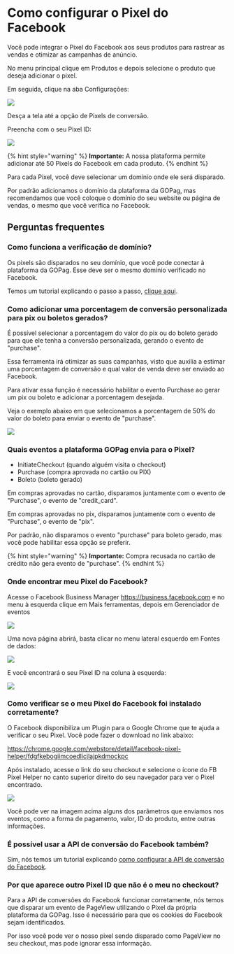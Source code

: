 # Como configurar o Pixel do Facebook

Você pode integrar o Pixel do Facebook aos seus produtos para rastrear as vendas e otimizar as campanhas de anúncio.

No menu principal clique em Produtos e depois selecione o produto que deseja adicionar o pixel.

Em seguida, clique na aba Configurações:

![](/assets/ads/01_fb_menu_config.png)

Desça a tela até a opção de Pixels de conversão.

Preencha com o seu Pixel ID:

![](/assets/ads/02_fb_menu_opcoes.png)

{% hint style="warning" %}
**Importante:** A nossa plataforma permite adicionar até 50 Pixels do Facebook em cada produto.
{% endhint %}

Para cada Pixel, você deve selecionar um domínio onde ele será disparado.

Por padrão adicionamos o domínio da plataforma da GOPag, mas recomendamos que você coloque o domínio do seu website ou página de vendas, o mesmo que você verifica no Facebook. 

## Perguntas frequentes

### Como funciona a verificação de domínio?

Os pixels são disparados no seu domínio, que você pode conectar à plataforma da GOPag. Esse deve ser o mesmo domínio verificado no Facebook.

<!-- LEMBRAR DE PREENCHER O LINK DE ATALHO-->

Temos um tutorial explicando o passo a passo, [clique aqui](https://docs.gopag.com.br/ads_pixel/facebook_ads/conectar_dominio).

### Como adicionar uma porcentagem de conversão personalizada para pix ou boletos gerados?

É possível selecionar a porcentagem do valor do pix ou do boleto gerado para que ele tenha a conversão personalizada, gerando o evento de "purchase".

Essa ferramenta irá otimizar as suas campanhas, visto que auxilia a estimar uma porcentagem de conversão e qual valor de venda deve ser enviado ao Facebook.

Para ativar essa função é necessário habilitar o evento Purchase ao gerar um pix ou boleto e adicionar a porcentagem desejada.

Veja o exemplo abaixo em que selecionamos a porcentagem de 50% do valor do boleto para enviar o evento de "purchase".

![](/assets/ads/03_fb_menu_switch.png)

### Quais eventos a plataforma GOPag envia para o Pixel?

- InitiateCheckout (quando alguém visita o checkout)
- Purchase (compra aprovada no cartão ou PIX)
- Boleto (boleto gerado)

Em compras aprovadas no cartão, disparamos juntamente com o evento de "Purchase", o evento de "credit_card".

Em compras aprovadas no pix, disparamos juntamente com o evento de "Purchase", o evento de "pix".

Por padrão, não disparamos o evento "purchase" para boleto gerado, mas você pode habilitar essa opção se preferir.

{% hint style="warning" %}
**Importante:** Compra recusada no cartão de crédito não gera evento de "purchase".
{% endhint %}

### Onde encontrar meu Pixel do Facebook?

Acesse o Facebook Business Manager https://business.facebook.com e no menu à esquerda clique em Mais ferramentas, depois em Gerenciador de eventos

![](/assets/ads/04_fb_menu_gerenciador.png)

Uma nova página abrirá, basta clicar no menu lateral esquerdo em Fontes de dados:

![](/assets/ads/05_fb_menu_fonte_dados.png)

E você encontrará o seu Pixel ID na coluna à esquerda:

![](/assets/ads/06_fb_menu_pixel_id.png)

### Como verificar se o meu Pixel do Facebook foi instalado corretamente?

O Facebook disponibiliza um Plugin para o Google Chrome que te ajuda a verificar o seu Pixel. Você pode fazer o download no link abaixo:

https://chrome.google.com/webstore/detail/facebook-pixel-helper/fdgfkebogiimcoedlicjlajpkdmockpc

Após instalado, acesse o link do seu checkout e selecione o ícone do FB Pixel Helper no canto superior direito do seu navegador para ver o Pixel encontrado.

![](/assets/ads/07_fb_menu_pixel_helper.png)

Você pode ver na imagem acima alguns dos parâmetros que enviamos nos eventos, como a forma de pagamento, valor, ID do produto, entre outras informações.

### É possível usar a API de conversão do Facebook também?

<!-- COLOCAR LINK DE ACESSO DA API -->

Sim, nós temos um tutorial explicando [como configurar a API de conversão do Facebook]().

### Por que aparece outro Pixel ID que não é o meu no checkout?

Para a API de conversões do Facebook funcionar corretamente, nós temos que disparar um evento de PageView utilizando o Pixel da própria plataforma da GOPag. Isso é necessário para que os cookies do Facebook sejam identificados.

Por isso você pode ver o nosso pixel sendo disparado como PageView no seu checkout, mas pode ignorar essa informação.